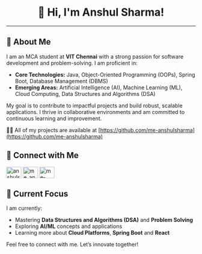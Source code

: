 <h1 align="center">👋 Hi, I'm Anshul Sharma!</h1>

---

## 🚀 About Me
I am an MCA student at **VIT Chennai** with a strong passion for software development and problem-solving. I am proficient in:
- **Core Technologies:** Java, Object-Oriented Programming (OOPs), Spring Boot, Database Management (DBMS)
- **Emerging Areas:** Artificial Intelligence (AI), Machine Learning (ML), Cloud Computing, Data Structures and Algorithms (DSA)
  
My goal is to contribute to impactful projects and build robust, scalable applications. I thrive in collaborative environments and am committed to continuous learning and improvement.

👨‍💻 All of my projects are available at [https://github.com/me-anshulsharma](https://github.com/me-anshulsharma)


## 🔗 Connect with Me

<p align="left">
<a href="https://www.linkedin.com/in/anshulsharma2001" target="blank"><img align="center" src="https://raw.githubusercontent.com/rahuldkjain/github-profile-readme-generator/master/src/images/icons/Social/linked-in-alt.svg" alt="anshulsharma2001" height="30" width="40"/></a>
<a href="https://www.geeksforgeeks.org/user/me_anshulsharma/" target="blank"><img align="center" src="https://raw.githubusercontent.com/rahuldkjain/github-profile-readme-generator/master/src/images/icons/Social/gfg.svg" alt="me_anshulsharma" height="30" width="40" /></a>
<a href="https://leetcode.com/u/me-anshulsharma/" target="blank"><img align="center" src="https://raw.githubusercontent.com/rahuldkjain/github-profile-readme-generator/master/src/images/icons/Social/leet-code.svg" alt="me-anshulsharma" height="30" width="40" /></a>
</p>  


## 🌱 Current Focus
I am currently:
- Mastering **Data Structures and Algorithms (DSA)** and **Problem Solving**
- Exploring **AI/ML** concepts and applications
- Learning more about **Cloud Platforms**, **Spring Boot** and **React**


Feel free to connect with me. Let’s innovate together!
